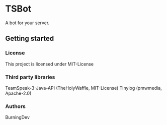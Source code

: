# TSBot

A bot for your server.

## Getting started

### License

This project is licensed under MIT-License

### Third party libraries

TeamSpeak-3-Java-API (TheHolyWaffle, MIT-License)
Tinylog (pmwmedia, Apache-2.0)

### Authors

BurningDev
